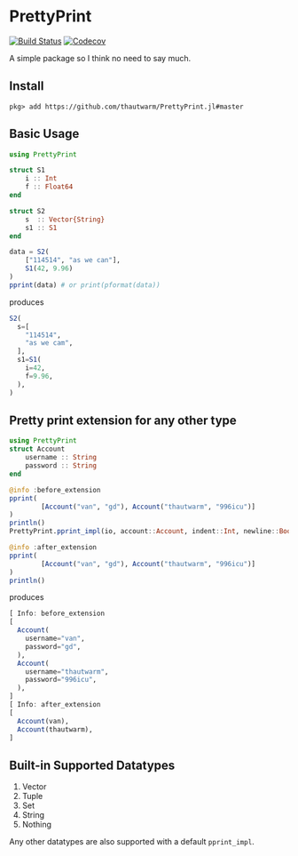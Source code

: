 # PrettyPrint

[![Build Status](https://travis-ci.com/thautwarm/PrettyPrint.jl.svg?branch=master)](https://travis-ci.com/thautwarm/PrettyPrint.jl)
[![Codecov](https://codecov.io/gh/thautwarm/PrettyPrint.jl/branch/master/graph/badge.svg)](https://codecov.io/gh/thautwarm/PrettyPrint.jl)

A simple package so I think no need to say much.

## Install

```
pkg> add https://github.com/thautwarm/PrettyPrint.jl#master
```
## Basic Usage
```julia
using PrettyPrint

struct S1
    i :: Int
    f :: Float64
end

struct S2
    s  :: Vector{String}
    s1 :: S1
end

data = S2(
    ["114514", "as we can"],
    S1(42, 9.96)
)
pprint(data) # or print(pformat(data))
```

produces

```julia
S2(
  s=[
    "114514",
    "as we cam",
  ],
  s1=S1(
    i=42,
    f=9.96,
  ),
)
```

## Pretty print extension for any other type

```julia
using PrettyPrint
struct Account
    username :: String
    password :: String
end

@info :before_extension
pprint(
        [Account("van", "gd"), Account("thautwarm", "996icu")]
)
println()
PrettyPrint.pprint_impl(io, account::Account, indent::Int, newline::Bool) = print(io, "Account($(account.username))")

@info :after_extension
pprint(
        [Account("van", "gd"), Account("thautwarm", "996icu")]
)
println()
```

produces

```julia
[ Info: before_extension
[
  Account(
    username="van",
    password="gd",
  ),
  Account(
    username="thautwarm",
    password="996icu",
  ),
]
[ Info: after_extension
[
  Account(van),
  Account(thautwarm),
]
```

## Built-in Supported Datatypes

1. Vector
2. Tuple
3. Set
4. String
5. Nothing

Any other datatypes are also supported with a default `pprint_impl`.